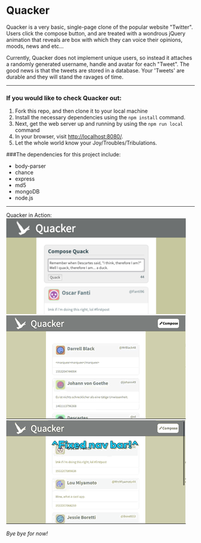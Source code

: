 # Quacker

Quacker is a very basic, single-page clone of the popular website "Twitter". Users click the compose button, and are treated with a wondrous jQuery animation that reveals are box with which they can voice their opinions, moods, news and etc... 

Currently, Quacker does not implement unique users, so instead it attaches a randomly generated username, handle and avatar for each "Tweet". The good news is that the tweets are stored in a database. Your 'Tweets' are durable and they will stand the ravages of time.

---

### If you would like to check Quacker out:

1. Fork this repo, and then clone it to your local machine
2. Install the necessary dependencies using the `npm install` command.
3. Next, get the web server up and running by using the `npm run local` command
3. In your browser, visit <http://localhost:8080/>.
4. Let the whole world know your Joy/Troubles/Tribulations.

###The dependencies for this project include:

* body-parser
* chance
* express
* md5
* mongoDB
* node.js

---
Quacker in Action:
!["Tweet your thoughts!"](/public/images/tweet.png)
!["Counter and Errors!"](/public/images/countererror.gif)
!["Fixed Navbar!"](/public/images/navbar.gif)


*Bye bye for now!*


